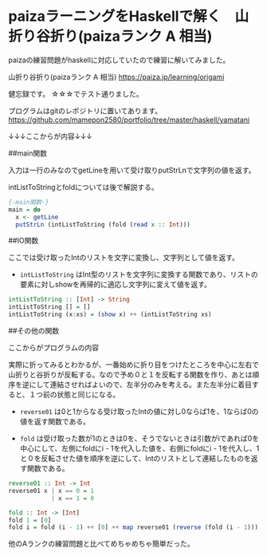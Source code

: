 
# paizaラーニングをHaskellで解く　山折り谷折り(paizaランク A 相当)

paizaの練習問題がhaskellに対応していたので練習に解いてみました。

山折り谷折り(paizaランク A 相当)
https://paiza.jp/learning/origami

健忘録です。
☆☆☆でテスト通りました。

プログラムはgitのレポジトリに置いてあります。
https://github.com/mamepon2580/portfolio/tree/master/haskell/yamatani

↓↓↓ここからが内容↓↓↓

##main関数

入力は一行のみなのでgetLineを用いて受け取りputStrLnで文字列の値を返す。

intListToStringとfoldについては後で解説する。

```haskell
{-main関数-}
main = do
  x <- getLine
  putStrLn (intListToString (fold (read x :: Int)))
```

##IO関数

ここでは受け取ったIntのリストを文字に変換し、文字列として値を返す。

- `intListToString` はInt型のリストを文字列に変換する関数であり、リストの要素に対しshowを再帰的に適応し文字列に変えて値を返す。

```haskell
intListToString :: [Int] -> String
intListToString [] = []
intListToString (x:xs) = (show x) ++ (intListToString xs)
```

##その他の関数

ここからがプログラムの内容

実際に折ってみるとわかるが、一番始めに折り目をつけたところを中心に左右で山折りと谷折りが反転する。なので予め０と１を反転する関数を作り、あとは順序を逆にして連結させればよいので、左半分のみを考える。また左半分に着目すると、１つ前の状態と同じになる。

- `reverse01` は0と1からなる受け取ったIntの値に対し0ならば1を、1ならば0の値を返す関数である。

- `fold` は受け取った数が1のときは0を、そうでないときは引数がiであれば0を中心にして、左側にfoldにi - 1を代入した値を、右側にfoldにi - 1を代入し、1と０を反転させた値を順序を逆にして、Intのリストとして連結したものを返す関数である。


```haskell
reverse01 :: Int -> Int
reverse01 x | x == 0 = 1
            | x == 1 = 0

fold :: Int -> [Int]
fold 1 = [0]
fold i = fold (i - 1) ++ [0] ++ map reverse01 (reverse (fold (i - 1)))
```

他のAランクの練習問題と比べてめちゃめちゃ簡単だった。

